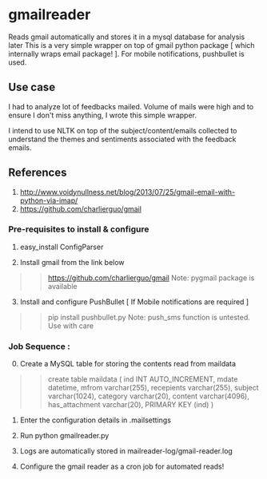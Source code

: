 # gmailreader
Reads gmail automatically and stores it in a mysql database for analysis later
This is a very simple wrapper on top of gmail python package [ which internally wraps email package! ].
For mobile notifications, pushbullet is used.

## Use case
I had to analyze lot of feedbacks mailed. Volume of mails were high and to ensure I don't miss anything, I wrote this simple wrapper.

I intend to use NLTK on top of the subject/content/emails collected to understand the themes and sentiments associated with the feedback emails.

## References
1. http://www.voidynullness.net/blog/2013/07/25/gmail-email-with-python-via-imap/
2. https://github.com/charlierguo/gmail 

### Pre-requisites to install & configure

1. easy_install ConfigParser

2. Install gmail from the link below
>> https://github.com/charlierguo/gmail
>> Note: pygmail package is available

3. Install and configure PushBullet [ If Mobile notifications are required ]
>> pip install pushbullet.py
>> Note: push_sms function is untested. Use with care

### Job Sequence :
 0. Create a MySQL table for storing the contents read from maildata

>> create table maildata ( ind INT AUTO_INCREMENT, mdate datetime, mfrom varchar(255), recepients varchar(255), subject varchar(1024), category varchar(20), content varchar(4096), has_attachment varchar(20), PRIMARY KEY (ind) )

 1. Enter the configuration details in .mailsettings 

 2. Run python gmailreader.py

 3. Logs are automatically stored in mailreader-log/gmail-reader.log

 4. Configure the gmail reader as a cron job for automated reads!

